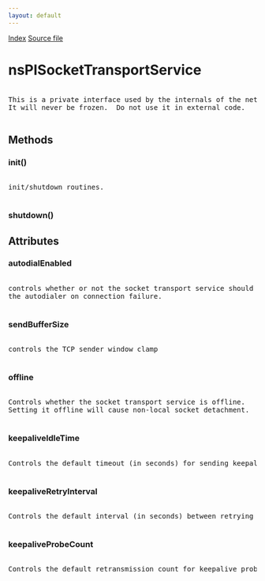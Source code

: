 ```yaml
---
layout: default
---
```

<div id='links'><a href="../index.html">Index</a>
<a href="http://dxr.mozilla.org/mozilla-central/source/netwerk/base/public/nsPISocketTransportService.idl">Source file</a>
</div>

# nsPISocketTransportService #
<pre>  
This is a private interface used by the internals of the networking library.  
It will never be frozen.  Do not use it in external code.  
  
</pre>
## Methods ##

### init() ###
<pre>  
init/shutdown routines.  
  
</pre>
### shutdown() ###

## Attributes ##

### autodialEnabled ###
<pre>  
controls whether or not the socket transport service should poke  
the autodialer on connection failure.  
  
</pre>
### sendBufferSize ###
<pre>  
controls the TCP sender window clamp  
  
</pre>
### offline ###
<pre>  
Controls whether the socket transport service is offline.  
Setting it offline will cause non-local socket detachment.  
  
</pre>
### keepaliveIdleTime ###
<pre>  
Controls the default timeout (in seconds) for sending keepalive probes.  
  
</pre>
### keepaliveRetryInterval ###
<pre>  
Controls the default interval (in seconds) between retrying keepalive probes.  
  
</pre>
### keepaliveProbeCount ###
<pre>  
Controls the default retransmission count for keepalive probes.  
  
</pre>